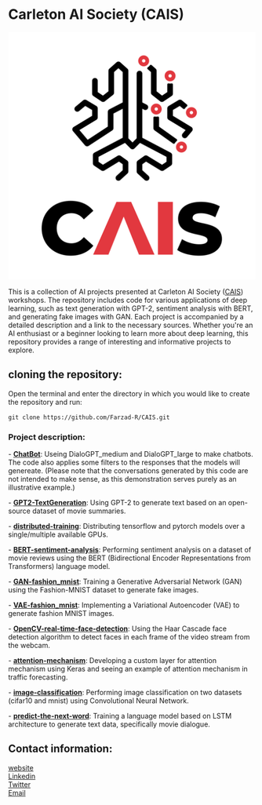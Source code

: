 # Carleton AI Society (CAIS)
![CAIS](logo/CAIS.png)

This is a collection of AI projects presented at Carleton AI Society ([CAIS](https://carletonai.com/)) workshops. The repository includes code for 
various applications of deep learning, such as text generation with GPT-2, sentiment analysis with BERT, and generating fake images with GAN. 
Each project is accompanied by a detailed description and a link to the necessary sources. Whether you're an AI enthusiast or a beginner looking to 
learn more about deep learning, this repository provides a range of interesting and informative projects to explore.


## cloning the repository:
Open the terminal and enter the directory in which you would like to create the repository and run:

```
git clone https://github.com/Farzad-R/CAIS.git
```

### Project description:
<p>
    - <a style=" white-space:nowrap; " href="https://github.com/Farzad-R/CAIS/tree/main/ChatBot"><b>ChatBot</b></a>:
    Useing DialoGPT_medium and DialoGPT_large to make chatbots. The code also applies some filters to the 
    responses that the models will genereate. (Please note that the conversations generated by this code are not intended to make sense, 
    as this demonstration serves purely as an illustrative example.)
</p>
<p>
    - <a style=" white-space:nowrap; " href="https://github.com/Farzad-R/CAIS/tree/main/GPT2-TextGeneration"><b>GPT2-TextGeneration</b></a>:
    Using GPT-2 to generate text based on an open-source dataset of movie summaries.
</p>
<p>
    - <a style=" white-space:nowrap; " href="https://github.com/Farzad-R/CAIS/tree/main/distributed-training"><b>distributed-training</b></a>:
    Distributing tensorflow and pytorch models over a single/multiple available GPUs.
</p>
<p>
    - <a style=" white-space:nowrap; " href="https://github.com/Farzad-R/CAIS/tree/main/BERT-sentiment-analysis"><b>BERT-sentiment-analysis</b></a>:
    Performing sentiment analysis on a dataset of movie reviews using the BERT (Bidirectional Encoder Representations from Transformers) language model.
</p>
<p>
    - <a style=" white-space:nowrap; " href="https://github.com/Farzad-R/CAIS/tree/main/GAN-fashion_mnist"><b>GAN-fashion_mnist</b></a>:
    Training a Generative Adversarial Network (GAN) using the Fashion-MNIST dataset to generate fake images.
</p>
<p>
    - <a style=" white-space:nowrap; " href="https://github.com/Farzad-R/CAIS/tree/main/VAE-fashion_mnist"><b>VAE-fashion_mnist</b></a>:
    Implementing a Variational Autoencoder (VAE) to generate fashion MNIST images.
</p>
<p>
    - <a style=" white-space:nowrap; " href="https://github.com/Farzad-R/CAIS/tree/main/OpenCV-real-time-face-detection"><b>OpenCV-real-time-face-detection</b></a>:
    Using the Haar Cascade face detection algorithm to detect faces in each frame of the video stream from the webcam.
</p>
<p>
    - <a style=" white-space:nowrap; " href="https://github.com/Farzad-R/CAIS/tree/main/attention-mechanism"><b>attention-mechanism</b></a>:
    Developing a custom layer for attention mechanism using Keras and seeing an example of attention mechanism in traffic forecasting.
</p>
<p>
    - <a style=" white-space:nowrap; " href="https://github.com/Farzad-R/CAIS/tree/main/image-classification"><b>image-classification</b></a>:
    Performing image classification on two datasets (cifar10 and mnist) using Convolutional Neural Network.
</p>
<p>
    - <a style=" white-space:nowrap; " href="https://github.com/Farzad-R/CAIS/tree/main/predict-the-next-word"><b>predict-the-next-word</b></a>:
    Training a language model based on LSTM architecture to generate text data, specifically movie dialogue.
</p>

## Contact information:
[website](https://farzad-r.github.io/) </br>
[Linkedin](https://www.linkedin.com/in/farzad-roozitalab-173066152/)</br>
[Twitter](https://twitter.com/Farzad_rzt) </br>
[Email](farzadroozitalab@cmail.carleton.ca)